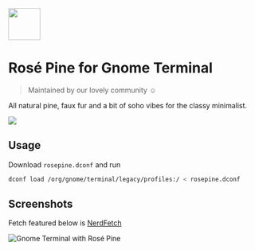 <img src="https://github.com/rose-pine/rose-pine-theme/blob/master/assets/icon.png" width="64" />

# Rosé Pine for Gnome Terminal

> Maintained by our lovely community ☺️

All natural pine, faux fur and a bit of soho vibes for the classy minimalist.

[![](https://img.shields.io/badge/Rosé%20Pine%20Theme-191724)](https://github.com/rose-pine/rose-pine-theme)

## Usage


Download `rosepine.dconf` and run 
```sh
dconf load /org/gnome/terminal/legacy/profiles:/ < rosepine.dconf
```

## Screenshots

Fetch featured below is [NerdFetch](https://github.com/thatonecalculator/nerdfetch)

![Gnome Terminal with Rosé Pine](https://i.imgur.com/R656hHS.png)
